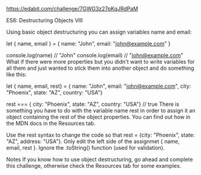 https://edabit.com/challenge/7GWG3z27pKqJRdPaM

ES6: Destructuring Objects VIII

Using basic object destructuring you can assign variables name and email:

let { name, email } = { name: "John", email: "john@example.com" }

console.log(name)  // "John"
console.log(email)  // "john@example.com"
What if there were more properties but you didn't want to write variables for all them and just wanted to stick them into another object and do something like this:

let { name, email, rest} = { name: "John", email: "john@example.com", city: "Phoenix", state: "AZ", country: "USA"}

rest ===  { city: "Phoenix", state: "AZ", country: "USA"} // true
There is something you have to do with the variable name rest in order to assign it an object containing the rest of the object properties. You can find out how in the MDN docs in the Resources tab.

Use the rest syntax to change the code so that rest = {city: "Phoenix", state: "AZ", address: "USA"}. Only edit the left side of the assignmet { name, email, rest }. Ignore the .toString() function (used for validation).

Notes
If you know how to use object destructuring, go ahead and complete this challenge, otherwise check the Resources tab for some examples.